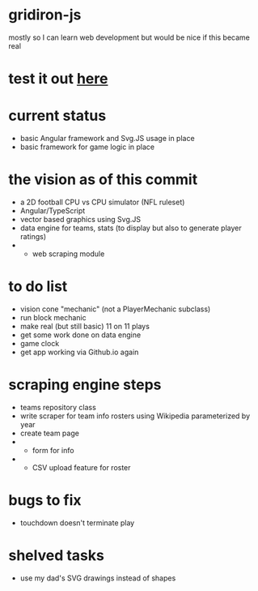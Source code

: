 # gridiron-js
mostly so I can learn web development but would be nice if this became real

# test it out [here](https://elijah9.github.io/gridiron-js/html/index.html)

# current status
* basic Angular framework and Svg.JS usage in place
* basic framework for game logic in place

# the vision as of this commit
* a 2D football CPU vs CPU simulator (NFL ruleset)
* Angular/TypeScript
* vector based graphics using Svg.JS
* data engine for teams, stats (to display but also to generate player ratings)
* * web scraping module

# to do list
* vision cone "mechanic" (not a PlayerMechanic subclass)
* run block mechanic
* make real (but still basic) 11 on 11 plays
* get some work done on data engine
* game clock
* get app working via Github.io again

# scraping engine steps
* teams repository class
* write scraper for team info rosters using Wikipedia parameterized by year
* create team page
* * form for info
* * CSV upload feature for roster

# bugs to fix
* touchdown doesn't terminate play

# shelved tasks
* use my dad's SVG drawings instead of shapes